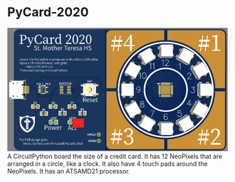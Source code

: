 # PyCard-2020

![PyCard_Image](PyCard-2020.png)
A CircuitPython board the size of a credit card.
It has 12 NeoPixels that are arranged in a circle, like a clock.
It also have 4 touch pads around the NeoPixels.
It has an ATSAMD21 processor.
